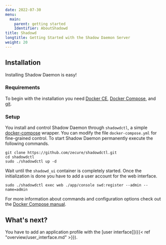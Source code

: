 ```yaml
---
date: 2022-07-30
menu:
  main:
    parent: getting started
    Identifier: AboutShadowd
title: Shadowd
longtitle: Getting Started with the Shadow Daemon Server
weight: 20
---
```


## Installation

Installing Shadow Daemon is easy!

### Requirements

To begin with the installation you need [Docker CE](https://docs.docker.com/install/), [Docker Compose](https://docs.docker.com/compose/install/), and [git](https://git-scm.com/).

### Setup

You install and control Shadow Daemon through `shadowdctl`, a simple [docker-compose](https://docs.docker.com/compose/) wrapper.
You can modify the file `docker-compose.yml` for fine-grained control.
To start Shadow Daemon permanently execute the following commands.

    git clone https://github.com/zecure/shadowdctl.git
    cd shadowdctl
    sudo ./shadowdctl up -d

Wait until the `shadowd_ui` container is completely started.
Once the initialization is done you have to add a user account for the web interface.

    sudo ./shadowdctl exec web ./app/console swd:register --admin --name=admin

For more information about commands and configuration options check out the [Docker Compose manual](https://docs.docker.com/compose/).

## What's next?

You have to add an application profile with the [user interface]]({{< ref "overview/user_interface.md" >}}).
